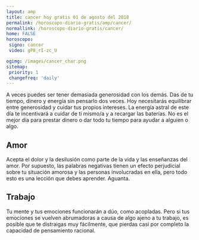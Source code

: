 ```yaml
---
layout: amp
title: cancer hoy gratis 01 de agosto del 2018 
permalink: /horoscopo-diario-gratis/amp/cancer/
normallink: /horoscopo-diario-gratis/cancer/
home: FALSE
horoscopo:
 signo: cancer
 video: gP8_rI-zc_U

ogimg: /images/cancer_char.png
sitemap:
 priority: 1
 changefreq: 'daily'
---
```



A veces puedes ser tener demasiada generosidad con los demás. Das de tu tiempo, dinero y energía sin pensarlo dos veces. Hoy necesitarás equilibrar entre generosidad y cuidar tus propios intereses. La energía astral de este día te incentivará a cuidar de ti mismo/a y a recargar las baterías. No es el mejor día para prestar dinero o dar todo tu tiempo para ayudar a alguien o algo.

## Amor

Acepta el dolor y la desilusión como parte de la vida y las enseñanzas del amor. Por supuesto, las palabras negativas tienen un efecto perjudicial sobre tu situación amorosa y las personas involucradas en ella, pero todo esto es una lección que debes aprender. Aguanta.

## Trabajo

Tu mente y tus emociones funcionarán a dúo, como acopladas. Pero si tus emociones se vuelven abrumadoras a causa de algo ajeno a tu trabajo, es posible que te distraigas muy fácilmente,  que pierdas casi por completo la capacidad de pensamiento racional.